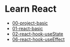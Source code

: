 # Learn React

- [00-project-basic](#00-project-basic)
- [01-react-basic](#01-react-basic)
- [02-react-hook-useState](#02-react-hook-useState)
- [06-react-hook-useEffect](#06-react-hook-useEffect)